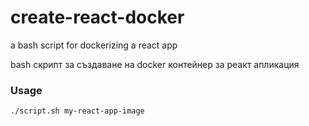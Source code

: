 # create-react-docker
a bash script for dockerizing a react app

bash скрипт за създаване на docker контейнер за реакт апликация

### Usage
```sh
./script.sh my-react-app-image
```
